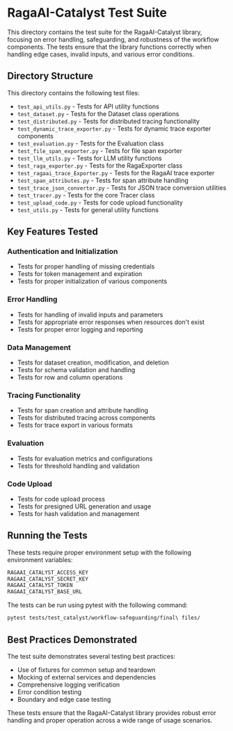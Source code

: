 # RagaAI-Catalyst Test Suite

This directory contains the test suite for the RagaAI-Catalyst library, focusing on error handling, safeguarding, and robustness of the workflow components. The tests ensure that the library functions correctly when handling edge cases, invalid inputs, and various error conditions.

## Directory Structure

This directory contains the following test files:

- `test_api_utils.py` - Tests for API utility functions
- `test_dataset.py` - Tests for the Dataset class operations
- `test_distributed.py` - Tests for distributed tracing functionality
- `test_dynamic_trace_exporter.py` - Tests for dynamic trace exporter components
- `test_evaluation.py` - Tests for the Evaluation class
- `test_file_span_exporter.py` - Tests for file span exporter
- `test_llm_utils.py` - Tests for LLM utility functions
- `test_raga_exporter.py` - Tests for the RagaExporter class
- `test_ragaai_trace_Exporter.py` - Tests for the RagaAI trace exporter
- `test_span_attributes.py` - Tests for span attribute handling
- `test_trace_json_convertor.py` - Tests for JSON trace conversion utilities
- `test_tracer.py` - Tests for the core Tracer class
- `test_upload_code.py` - Tests for code upload functionality
- `test_utils.py` - Tests for general utility functions

## Key Features Tested

### Authentication and Initialization
- Tests for proper handling of missing credentials
- Tests for token management and expiration
- Tests for proper initialization of various components

### Error Handling
- Tests for handling of invalid inputs and parameters
- Tests for appropriate error responses when resources don't exist
- Tests for proper error logging and reporting

### Data Management
- Tests for dataset creation, modification, and deletion
- Tests for schema validation and handling
- Tests for row and column operations

### Tracing Functionality
- Tests for span creation and attribute handling
- Tests for distributed tracing across components
- Tests for trace export in various formats

### Evaluation
- Tests for evaluation metrics and configurations
- Tests for threshold handling and validation

### Code Upload
- Tests for code upload process
- Tests for presigned URL generation and usage
- Tests for hash validation and management

## Running the Tests

These tests require proper environment setup with the following environment variables:
```bash
RAGAAI_CATALYST_ACCESS_KEY
RAGAAI_CATALYST_SECRET_KEY
RAGAAI_CATALYST_TOKEN
RAGAAI_CATALYST_BASE_URL
```

The tests can be run using pytest with the following command:

```bash
pytest tests/test_catalyst/workflow-safeguarding/final\ files/
```

## Best Practices Demonstrated

The test suite demonstrates several testing best practices:

- Use of fixtures for common setup and teardown
- Mocking of external services and dependencies
- Comprehensive logging verification
- Error condition testing
- Boundary and edge case testing

These tests ensure that the RagaAI-Catalyst library provides robust error handling and proper operation across a wide range of usage scenarios.